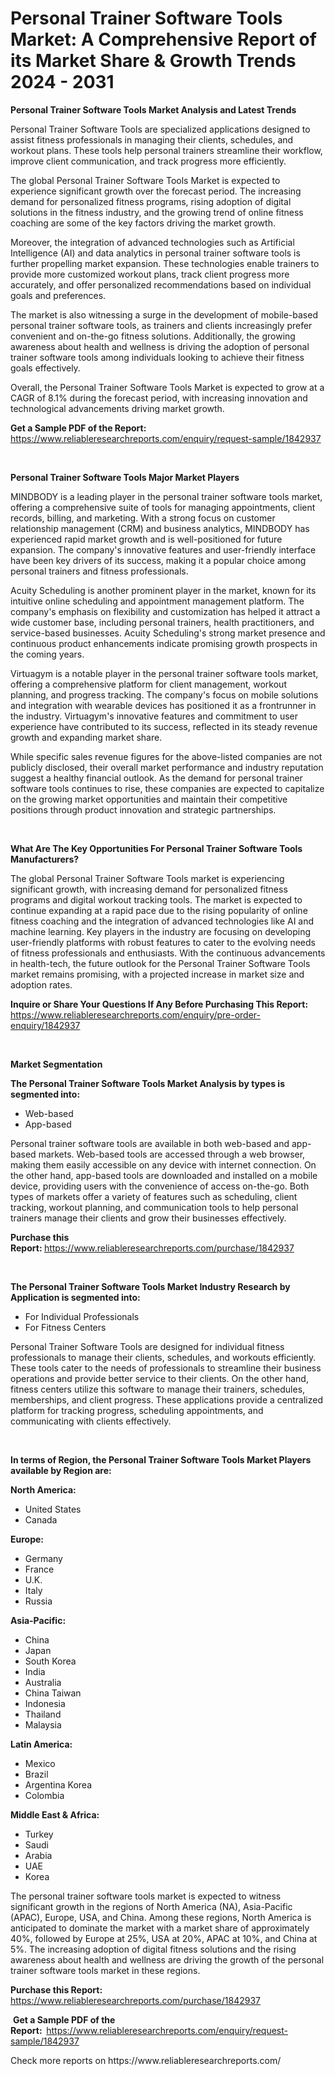 <p><h1>Personal Trainer Software Tools Market: A Comprehensive Report of its Market Share & Growth Trends 2024 - 2031</h1></p><p><strong>Personal Trainer Software Tools Market Analysis and Latest Trends</strong></p>
<p><p>Personal Trainer Software Tools are specialized applications designed to assist fitness professionals in managing their clients, schedules, and workout plans. These tools help personal trainers streamline their workflow, improve client communication, and track progress more efficiently.</p><p>The global Personal Trainer Software Tools Market is expected to experience significant growth over the forecast period. The increasing demand for personalized fitness programs, rising adoption of digital solutions in the fitness industry, and the growing trend of online fitness coaching are some of the key factors driving the market growth.</p><p>Moreover, the integration of advanced technologies such as Artificial Intelligence (AI) and data analytics in personal trainer software tools is further propelling market expansion. These technologies enable trainers to provide more customized workout plans, track client progress more accurately, and offer personalized recommendations based on individual goals and preferences.</p><p>The market is also witnessing a surge in the development of mobile-based personal trainer software tools, as trainers and clients increasingly prefer convenient and on-the-go fitness solutions. Additionally, the growing awareness about health and wellness is driving the adoption of personal trainer software tools among individuals looking to achieve their fitness goals effectively.</p><p>Overall, the Personal Trainer Software Tools Market is expected to grow at a CAGR of 8.1% during the forecast period, with increasing innovation and technological advancements driving market growth.</p></p>
<p><strong>Get a Sample PDF of the Report:&nbsp;</strong> <a href="https://www.reliableresearchreports.com/enquiry/request-sample/1842937">https://www.reliableresearchreports.com/enquiry/request-sample/1842937</a></p>
<p>&nbsp;</p>
<p><strong>Personal Trainer Software Tools Major Market Players</strong></p>
<p><p>MINDBODY is a leading player in the personal trainer software tools market, offering a comprehensive suite of tools for managing appointments, client records, billing, and marketing. With a strong focus on customer relationship management (CRM) and business analytics, MINDBODY has experienced rapid market growth and is well-positioned for future expansion. The company's innovative features and user-friendly interface have been key drivers of its success, making it a popular choice among personal trainers and fitness professionals.</p><p>Acuity Scheduling is another prominent player in the market, known for its intuitive online scheduling and appointment management platform. The company's emphasis on flexibility and customization has helped it attract a wide customer base, including personal trainers, health practitioners, and service-based businesses. Acuity Scheduling's strong market presence and continuous product enhancements indicate promising growth prospects in the coming years.</p><p>Virtuagym is a notable player in the personal trainer software tools market, offering a comprehensive platform for client management, workout planning, and progress tracking. The company's focus on mobile solutions and integration with wearable devices has positioned it as a frontrunner in the industry. Virtuagym's innovative features and commitment to user experience have contributed to its success, reflected in its steady revenue growth and expanding market share.</p><p>While specific sales revenue figures for the above-listed companies are not publicly disclosed, their overall market performance and industry reputation suggest a healthy financial outlook. As the demand for personal trainer software tools continues to rise, these companies are expected to capitalize on the growing market opportunities and maintain their competitive positions through product innovation and strategic partnerships.</p></p>
<p>&nbsp;</p>
<p><strong>What Are The Key Opportunities For Personal Trainer Software Tools Manufacturers?</strong></p>
<p><p>The global Personal Trainer Software Tools market is experiencing significant growth, with increasing demand for personalized fitness programs and digital workout tracking tools. The market is expected to continue expanding at a rapid pace due to the rising popularity of online fitness coaching and the integration of advanced technologies like AI and machine learning. Key players in the industry are focusing on developing user-friendly platforms with robust features to cater to the evolving needs of fitness professionals and enthusiasts. With the continuous advancements in health-tech, the future outlook for the Personal Trainer Software Tools market remains promising, with a projected increase in market size and adoption rates.</p></p>
<p><strong>Inquire or Share Your Questions If Any Before Purchasing This Report:</strong> <a href="https://www.reliableresearchreports.com/enquiry/pre-order-enquiry/1842937">https://www.reliableresearchreports.com/enquiry/pre-order-enquiry/1842937</a></p>
<p>&nbsp;</p>
<p><strong>Market Segmentation</strong></p>
<p><strong>The Personal Trainer Software Tools Market Analysis by types is segmented into:</strong></p>
<p><ul><li>Web-based</li><li>App-based</li></ul></p>
<p><p>Personal trainer software tools are available in both web-based and app-based markets. Web-based tools are accessed through a web browser, making them easily accessible on any device with internet connection. On the other hand, app-based tools are downloaded and installed on a mobile device, providing users with the convenience of access on-the-go. Both types of markets offer a variety of features such as scheduling, client tracking, workout planning, and communication tools to help personal trainers manage their clients and grow their businesses effectively.</p></p>
<p><strong>Purchase this Report:&nbsp;</strong><a href="https://www.reliableresearchreports.com/purchase/1842937">https://www.reliableresearchreports.com/purchase/1842937</a></p>
<p>&nbsp;</p>
<p><strong>The Personal Trainer Software Tools Market Industry Research by Application is segmented into:</strong></p>
<p><ul><li>For Individual Professionals</li><li>For Fitness Centers</li></ul></p>
<p><p>Personal Trainer Software Tools are designed for individual fitness professionals to manage their clients, schedules, and workouts efficiently. These tools cater to the needs of professionals to streamline their business operations and provide better service to their clients. On the other hand, fitness centers utilize this software to manage their trainers, schedules, memberships, and client progress. These applications provide a centralized platform for tracking progress, scheduling appointments, and communicating with clients effectively.</p></p>
<p>&nbsp;</p>
<p><strong>In terms of Region, the Personal Trainer Software Tools Market Players available by Region are:</strong></p>
<p>
    <p> <strong> North America: </strong>
        <ul>
            <li>United States</li>
            <li>Canada</li>
        </ul>
        </p> 
    <p> <strong> Europe: </strong>
        <ul>
            <li>Germany</li>
            <li>France</li>
            <li>U.K.</li>
            <li>Italy</li>
            <li>Russia</li>
        </ul>
        </p> 
    <p> <strong> Asia-Pacific: </strong>
        <ul>
            <li>China</li>
            <li>Japan</li>
            <li>South Korea</li>
            <li>India</li>
            <li>Australia</li>
            <li>China Taiwan</li>
            <li>Indonesia</li>
            <li>Thailand</li>
            <li>Malaysia</li>
        </ul>
        </p> 
    <p> <strong> Latin America: </strong>
        <ul>
            <li>Mexico</li>
            <li>Brazil</li>
            <li>Argentina Korea</li>
            <li>Colombia</li>
        </ul>
        </p> 
    <p> <strong> Middle East & Africa: </strong>
        <ul>
            <li>Turkey</li>
            <li>Saudi</li>
            <li>Arabia</li>
            <li>UAE</li>
            <li>Korea</li>
        </ul>
    </p>
    </p>
<p><p>The personal trainer software tools market is expected to witness significant growth in the regions of North America (NA), Asia-Pacific (APAC), Europe, USA, and China. Among these regions, North America is anticipated to dominate the market with a market share of approximately 40%, followed by Europe at 25%, USA at 20%, APAC at 10%, and China at 5%. The increasing adoption of digital fitness solutions and the rising awareness about health and wellness are driving the growth of the personal trainer software tools market in these regions.</p></p>
<p><strong>Purchase this Report: </strong><a href="https://www.reliableresearchreports.com/purchase/1842937">https://www.reliableresearchreports.com/purchase/1842937</a></p>
<p>&nbsp;<strong>Get a Sample PDF of the Report:&nbsp;&nbsp;</strong><a href="https://www.reliableresearchreports.com/enquiry/request-sample/1842937">https://www.reliableresearchreports.com/enquiry/request-sample/1842937</a></p>
<p><strong></strong></p>
<p>Check more reports on https://www.reliableresearchreports.com/</p>